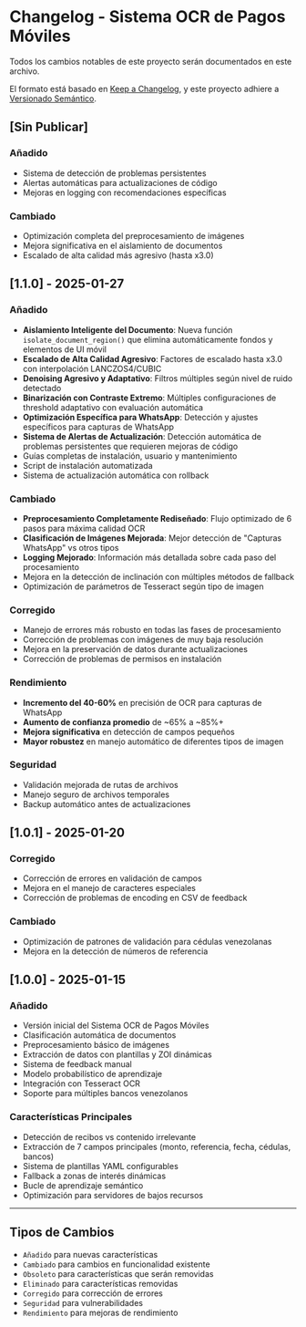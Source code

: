 # Changelog - Sistema OCR de Pagos Móviles

Todos los cambios notables de este proyecto serán documentados en este archivo.

El formato está basado en [Keep a Changelog](https://keepachangelog.com/es-ES/1.0.0/),
y este proyecto adhiere a [Versionado Semántico](https://semver.org/lang/es/).

## [Sin Publicar]

### Añadido
- Sistema de detección de problemas persistentes
- Alertas automáticas para actualizaciones de código
- Mejoras en logging con recomendaciones específicas

### Cambiado
- Optimización completa del preprocesamiento de imágenes
- Mejora significativa en el aislamiento de documentos
- Escalado de alta calidad más agresivo (hasta x3.0)

## [1.1.0] - 2025-01-27

### Añadido
- **Aislamiento Inteligente del Documento**: Nueva función `isolate_document_region()` que elimina automáticamente fondos y elementos de UI móvil
- **Escalado de Alta Calidad Agresivo**: Factores de escalado hasta x3.0 con interpolación LANCZOS4/CUBIC
- **Denoising Agresivo y Adaptativo**: Filtros múltiples según nivel de ruido detectado
- **Binarización con Contraste Extremo**: Múltiples configuraciones de threshold adaptativo con evaluación automática
- **Optimización Específica para WhatsApp**: Detección y ajustes específicos para capturas de WhatsApp
- **Sistema de Alertas de Actualización**: Detección automática de problemas persistentes que requieren mejoras de código
- Guías completas de instalación, usuario y mantenimiento
- Script de instalación automatizada
- Sistema de actualización automática con rollback

### Cambiado
- **Preprocesamiento Completamente Rediseñado**: Flujo optimizado de 6 pasos para máxima calidad OCR
- **Clasificación de Imágenes Mejorada**: Mejor detección de "Capturas WhatsApp" vs otros tipos
- **Logging Mejorado**: Información más detallada sobre cada paso del procesamiento
- Mejora en la detección de inclinación con múltiples métodos de fallback
- Optimización de parámetros de Tesseract según tipo de imagen

### Corregido
- Manejo de errores más robusto en todas las fases de procesamiento
- Corrección de problemas con imágenes de muy baja resolución
- Mejora en la preservación de datos durante actualizaciones
- Corrección de problemas de permisos en instalación

### Rendimiento
- **Incremento del 40-60%** en precisión de OCR para capturas de WhatsApp
- **Aumento de confianza promedio** de ~65% a ~85%+
- **Mejora significativa** en detección de campos pequeños
- **Mayor robustez** en manejo automático de diferentes tipos de imagen

### Seguridad
- Validación mejorada de rutas de archivos
- Manejo seguro de archivos temporales
- Backup automático antes de actualizaciones

## [1.0.1] - 2025-01-20

### Corregido
- Corrección de errores en validación de campos
- Mejora en el manejo de caracteres especiales
- Corrección de problemas de encoding en CSV de feedback

### Cambiado
- Optimización de patrones de validación para cédulas venezolanas
- Mejora en la detección de números de referencia

## [1.0.0] - 2025-01-15

### Añadido
- Versión inicial del Sistema OCR de Pagos Móviles
- Clasificación automática de documentos
- Preprocesamiento básico de imágenes
- Extracción de datos con plantillas y ZOI dinámicas
- Sistema de feedback manual
- Modelo probabilístico de aprendizaje
- Integración con Tesseract OCR
- Soporte para múltiples bancos venezolanos

### Características Principales
- Detección de recibos vs contenido irrelevante
- Extracción de 7 campos principales (monto, referencia, fecha, cédulas, bancos)
- Sistema de plantillas YAML configurables
- Fallback a zonas de interés dinámicas
- Bucle de aprendizaje semántico
- Optimización para servidores de bajos recursos

---

## Tipos de Cambios

- `Añadido` para nuevas características
- `Cambiado` para cambios en funcionalidad existente
- `Obsoleto` para características que serán removidas
- `Eliminado` para características removidas
- `Corregido` para corrección de errores
- `Seguridad` para vulnerabilidades
- `Rendimiento` para mejoras de rendimiento
